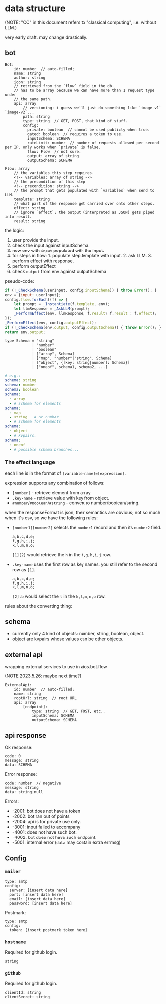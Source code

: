 # data structure

(NOTE: "CC" in this document refers to "classical computing", i.e. without LLM.)

very early draft. may change drastically.

## bot

```
Bot:
    id: number  // auto-filled;
    name: string
    author: string
    icon: string
    // retrieved from the `flow` field in the db.
    // has to be array because we can have more than 1 request type under
    // the same path.
    api: array
        // versioning: i guess we'll just do something like `image-v1` `image-v2`...
        path: string
        type: string  // GET, POST, that kind of stuff.
        config:
          private: boolean  // cannot be used publicly when true.
          gated: boolean  // requires a token to use.
          inputSchema: SCHEMA
          rateLimit: number  // number of requests allowed per second per IP. only works when `private` is false.
          flow: Flow  // not sure.
          output: array of string
          outputSchema: SCHEMA
```

```
Flow: array
    // the variables this step requires.
    <!-- variables: array of string -->
    // the precondition of this step
    <!-- precondition: string -->
    // the prompt that gets populated with `variables` when send to LLM.
    template: string
    // what part of the response get carried over onto other steps.
    effect: string
    // ignore `effect`; the output (interpreted as JSON) gets piped into result.
    result: string
```

the logic:

1.  user provide the input.
2.  check the input against inputSchema.
3.  new env with `input` populated with the input.
4.  for steps in flow:
        1.  populate step.template with input.
        2.  ask LLM.
        3.  perform effect with response.
5.  perform outputEffect
6.  check `output` from env against outputSchema

pseudo-code:

``` javascript
if (!_CheckSchema(userInput, config.inputSchema)) { throw Error(); }
env = {input: userInput};
config.flow.forEach((f) => {
    let prompt = _Instantiate(f.template, env);
    let llmResponse = _AskLLM(prompt);
    _PerformEffect(env, llmResponse, f.result? f.result : f.effect);
});
_PerformEffect(env, config.outputEffect);
if (!_CheckSchema(env.output, config.outputSchema)) { throw Error(); }
return env.output;
```


```
type Schema = "string"
            | "number"
            | "boolean"
            | ["array", Schema]
            | ["map", "number"|"string", Schema]
            | ["object", {[key: string|number]: Schema}]
            | ["oneof", schema1, schema2, ...]
```

``` yaml
# e.g.: 
schema: string
schema: number
schema: boolean
schema:
  - array
  - # schema for elements
schema:
  - map
  - string   # or number
  - # schema for elements
schema:
  - object
  - # kvpairs.
schema:
  - oneof
  - # possible schema branches...
```


### The effect language

each line is in the format of `[variable-name]=[expression]`.

expression supports any combination of follows:

+ `[number]` - retrieve element from array
+ `.key-name` - retrieve value with key from object.
+ `#number`/`#boolean`/`#string` - convert to number/boolean/string.

when the responseFormat is json, their semantics are obvious; not so much when it's csv, so we have the following rules:

+ `[number1][number2]` selects the `number1` record and then its `number2` field.

  ```
  a,b,c,d,e;
  f,g,h,i,j;
  k,l,m,n,o;
  ```

  `[1][2]` would retrieve the `h` in the `f,g,h,i,j` row.

+ `.key-name` uses the first row as key names. you still refer to the second row as `[1]`.

  ```
  a,b,c,d,e;
  f,g,h,i,j;
  k,l,m,n,o;
  ```

  `[2].b` would select the `l` in the `k,l,m,n,o` row.

rules about the converting thing:

## schema

+ currently only 4 kind of objects: number, string, boolean, object.
+ object are kvpairs whose values can be other objects.

## external api

wrapping external services to use in aios.bot.flow

(NOTE 2023.5.26: maybe next time?)

```
ExternalApi:
    id: number  // auto-filled;
    name: string
    rootUrl: string  // root URL
    api: array
        [endpoint]:
            type: string  // GET, POST, etc..
            inputSchema: SCHEMA
            outputSchema: SCHEMA
```

## api response

Ok response:

```
code: 0
message: string
data: SCHEMA
```

Error response:

```
code: number  // negative
message: string
data: string|null
```

Errors:

+ -2001: bot does not have a token
+ -2002: bot ran out of points
+ -2004: api is for private use only.
+ -3001: input failed to accompany 
+ -4001: does not have such bot.
+ -4002: bot does not have such endpoint.
+ -5001: internal error (`data` may contain extra errmsg)

## Config

### `mailer`

```
type: smtp
config:
  server: [insert data here]
  port: [insert data here]
  email: [insert data here]
  password: [insert data here]
```

Postmark:

```
type: smtp
config:
  token: [insert postmark token here]
```

### `hostname`

Required for github login.

```
string
```

### `github`

Required for github login.

```
clientId: string
clientSecret: string
```
